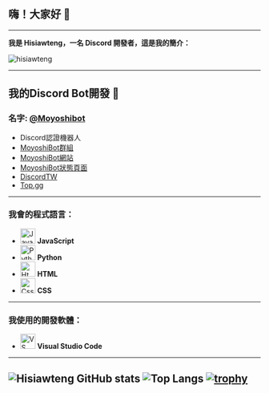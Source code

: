 ## 嗨！大家好 👋  
---
**我是 **Hisiawteng**，一名 Discord 開發者，這是我的簡介：**
<p> <img src="https://komarev.com/ghpvc/?username=hisiawteng&label=Profile%20views&color=0e75b6&style=flat" alt="hisiawteng" /> </p>

---
## 我的Discord Bot開發 🚀
### 名字: [@Moyoshibot](https://github.com/Moyoshibot)
- Discord認證機器人
- [MoyoshiBot群組](https://dsc.gg/moyoshibot)
- [MoyoshiBot網站](https://moyoshibot.us.to)
- [MoyoshiBot狀態頁面](https://status.moyoshibot.us.to/en)
- [DiscordTW](https://discordservers.tw/bots/1230504709065015368)
- [Top.gg](https://top.gg/bot/1230504709065015368)
---
### 我會的程式語言：
- <img src="https://cdn.jsdelivr.net/gh/devicons/devicon/icons/javascript/javascript-original.svg" height="30" alt="JavaScript" /> **JavaScript**  
- <img src="https://cdn.jsdelivr.net/gh/devicons/devicon/icons/python/python-original.svg" height="30" alt="Python" /> **Python**  
- <img src="https://cdn.jsdelivr.net/gh/devicons/devicon@latest/icons/html5/html5-original-wordmark.svg" height="30" alt="Html"/> **HTML**  
- <img src="https://cdn.jsdelivr.net/gh/devicons/devicon@latest/icons/css3/css3-original-wordmark.svg" height="30" alt="Css"/> **CSS**  
---
### **我使用的開發軟體：**
- <img src="https://cdn.jsdelivr.net/gh/devicons/devicon/icons/vscode/vscode-original.svg" height="30" alt="VS Code" /> **Visual Studio Code**  
---
![Hisiawteng GitHub stats](https://github-readme-stats.vercel.app/api?username=hisiawteng&show_icons=true&theme=radical)
![Top Langs](https://github-readme-stats.vercel.app/api/top-langs/?username=hisiawteng&layout=compact)
[![trophy](https://github-profile-trophy.vercel.app/?username=hisiawteng&theme=onestar)](https://github.com/ryo-ma/github-profile-trophy)
---
